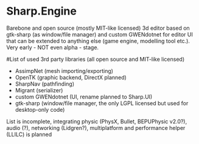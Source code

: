 # Sharp.Engine

Barebone and open source (mostly MIT-like licensed) 3d editor based on gtk-sharp (as window/file manager) and custom GWENdotnet for editor UI that can be extended to anything else (game engine, modelling tool etc.). Very early - NOT even alpha - stage.

#List of used 3rd party libraries (all open source and MIT-like licensed)

* AssimpNet (mesh importing/exporting)
* OpenTK (graphic backend, DirectX planned)
* SharpNav (pathfinding)
* Migrant (serializer)
* custom GWENdotnet (UI, rename planned to Sharp.UI)
* gtk-sharp (window/file manager, the only LGPL licensed but used for desktop-only code)

List is incomplete, integrating physic (PhysX, Bullet, BEPUPhysic v2.0?), audio (?), networking (Lidgren?), multiplatform and performance helper (LLILC) is planned
